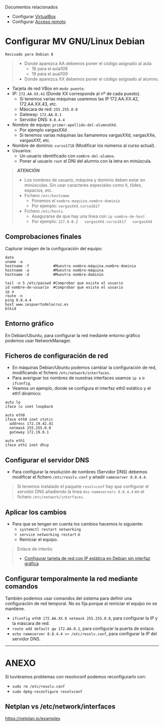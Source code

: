 
Documentos relacionados
* Configurar [VirtualBox](../virtualbox/debian.md)
* Configurar [Acceso remoto](../acceso-remoto/debian.md)

# Configurar MV GNU/Linux Debian

`Revisado para Debian 8`

> * Donde aparezca AA debemos poner el código asignado al aula:
>     * 18 para el aula108
>     * 19 para el aual109
> * Donde aparezca XX debemos poner el código asignado al alumno.

* Tarjeta de red VBox en `modo puente`.
* IP: `172.AA.XX.41` (Donde XX corresponde al nº de cada puesto).
    * Si tenemos varias máquinas usaremos las IP 172.AA.XX.42, 172.AA.XX.43, etc.
    * Máscara de red: `255.255.0.0`
    * Gateway: `172.AA.0.1`
    * Servidor DNS: `8.8.4.4`
* Nombre de equipo: `primer-apellido-del-alumnoXXd`.
    * Por ejemplo vargasXXd
    * Si tenemos varias máquinas las llamaremos vargasXXd, vargasXXe, vargasXXf, etc.
* Nombre de dominio: `curso1718` (Modificar los números al curso actual).
* Usuarios:
    * Un usuario identificado con `nombre-del-alumno`.
    * Poner al usuario `root` el DNI del alumno con la letra en minúscula.

> **ATENCIÓN**
>
> * Los nombres de usuario, máquina y dominio deben estar en minúsculas.
Sin usar caracteres especiales como ñ, tildes, espacios, etc.
> * Fichero `/etc/hostname`
>     * Ponemos el `nombre-maquina.nombre-dominio`
>     * Por ejemplo: `vargasXXd.curso1617`
> * Fichero `/etc/hosts`.
>     * Asegurarse de que hay una línea con `ip nombre-de-host`
>     * Por ejemplo: `127.0.0.2   vargasXXd.curso1617   vargasXXd`

## Comprobaciones finales

Capturar imágen de la configuración del equipo:
```
date
uname -a
hostname -f           #Muestra nombre-máquina.nombre-dominio
hostname -a           #Muestra nombre-máquina
hostname -d           #Muestra nombre-dominio

tail -n 5 /etc/passwd #Comprobar que existe el usuario
id nombre-de-usuario  #Comprobar que existe el usuario
ip a
route -n
ping 8.8.4.4
host www.iespuertodelacruz.es
blkid
```

## Entorno gráfico

En Debian/Ubuntu, para configurar la red mediante entorno gráfico podemos usar
NetworkManager.

## Ficheros de configuración de red

* En máquinas Debian/Ubuntu podemos cambiar la configuración de red,
modificando el fichero `/etc/network/interfaces`.
* Para averiguar los nombres de nuestras interfaces usamos `ip a` o `ifconfig`.
* Veamos un ejemplo, donde se configura el interfaz eth0 estático y el eth1 dinámico:

```
auto lo
iface lo inet loopback

auto eth0
iface eth0 inet static
  address 172.19.42.41
  netmask 255.255.0.0
  gateway 172.19.0.1

auto eth1
iface eth1 inet dhcp
```

## Configurar el servidor DNS

* Para configurar la resolución de nombres (Servidor DNS) debemos modificar el fichero
`/etc/resolv.conf` y añadir `nameserver 8.8.4.4`.

> Si tenemos instalado el paquete `resolvconf` hay que configurar el servidor DNS
añadiendo la línea `dns-nameservers 8.8.4.4` en el fichero `/etc/network/interfaces`.

## Aplicar los cambios

* Para que se tengan en cuenta los cambios hacemos lo siguiente:
   * `systemctl restart networking`
   * `service networking restart` o
   * Reiniciar el equipo.

> Enlace de interés:
>
> * [Configurar tarjeta de red con IP estática en Debian sin interfaz gráfica](http://www.driverlandia.com/configurar-tarjeta-de-red-con-ip-estatica-en-debian-sin-interfaz-grafica/)

## Configurar temporalmente la red mediante comandos

También podemos usar comandos del sistema para definir una configuración de red temporal. No es fija porque al reiniciar el equipo no se mantiene.

* `ifconfig eth0 172.AA.XX.0 netmask 255.255.0.0`, para configurar la IP y la máscara de red.
* `route add default gw 172.AA.0.1`, para configurar la puerta de enlace.
* `echo nameserver 8.8.4.4 >> /etc/resolv.conf`, para configurar la IP del servidor DNS.

---

# ANEXO

Si tuviéramos problemas con resolvconf podemos reconfigurarlo con:
* `sudo rm /etc/resolv.conf`
* `sudo dpkg-reconfigure resolvconf`

## Netplan vs /etc/network/interfaces
https://netplan.io/examples
